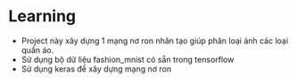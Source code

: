 # Learning

- Project này xây dựng 1 mạng nơ ron nhân tạo giúp phân loại ảnh các loại quần áo.
- Sử dụng bộ dữ liệu fashion_mnist có sẵn trong tensorflow
- Sử dụng keras để xây dựng mạng nơ ron
